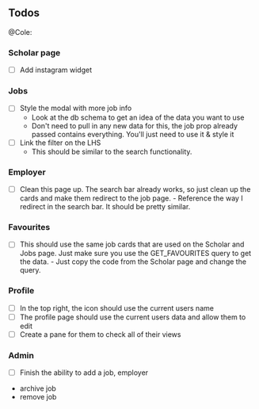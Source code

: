## Todos

@Cole:
### Scholar page
- [ ] Add instagram widget

### Jobs
- [ ] Style the modal with more job info
    - Look at the db schema to get an idea of the data you want to use
    - Don't need to pull in any new data for this, the job prop already passed contains everything.
      You'll just need to use it & style it
- [ ] Link the filter on the LHS
    - This should be similar to the search functionality.

### Employer
- [ ] Clean this page up. The search bar already works, so just clean up the cards and make them redirect
      to the job page.
      - Reference the way I redirect in the search bar. It should be pretty similar.

### Favourites
- [ ] This should use the same job cards that are used on the Scholar and Jobs page. Just make sure you
      use the GET_FAVOURITES query to get the data.
      - Just copy the code from the Scholar page and change the query.

### Profile
- [ ] In the top right, the icon should use the current users name
- [ ] The profile page should use the current users data and allow them to edit
- [ ] Create a pane for them to check all of their views

### Admin
- [ ] Finish the ability to add a job, employer
- archive job 
- remove job
